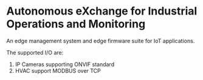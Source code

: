 # Autonomous eXchange for Industrial Operations and Monitoring

An edge management system and edge firmware suite for IoT applications. 

The supported I/O are:

1. IP Cameras supporting ONVIF standard
2. HVAC support MODBUS over TCP

